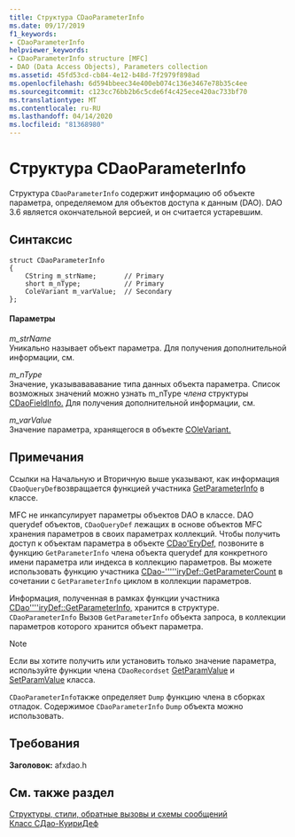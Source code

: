 ```yaml
---
title: Структура CDaoParameterInfo
ms.date: 09/17/2019
f1_keywords:
- CDaoParameterInfo
helpviewer_keywords:
- CDaoParameterInfo structure [MFC]
- DAO (Data Access Objects), Parameters collection
ms.assetid: 45fd53cd-cb84-4e12-b48d-7f2979f898ad
ms.openlocfilehash: 6d594bbeec34e400eb074c136e3467e78b35c4ee
ms.sourcegitcommit: c123cc76bb2b6c5cde6f4c425ece420ac733bf70
ms.translationtype: MT
ms.contentlocale: ru-RU
ms.lasthandoff: 04/14/2020
ms.locfileid: "81368980"
---
```

# <a name="cdaoparameterinfo-structure"></a>Структура CDaoParameterInfo

Структура `CDaoParameterInfo` содержит информацию об объекте параметра, определяемом для объектов доступа к данным (DAO). DAO 3.6 является окончательной версией, и он считается устаревшим.

## <a name="syntax"></a>Синтаксис

```
struct CDaoParameterInfo
{
    CString m_strName;       // Primary
    short m_nType;           // Primary
    ColeVariant m_varValue;  // Secondary
};
```

#### <a name="parameters"></a>Параметры

*m_strName*<br/>
Уникально называет объект параметра. Для получения дополнительной информации, см.

*m_nType*<br/>
Значение, указывавававание типа данных объекта параметра. Список возможных значений можно узнать m_nType *члена* структуры [CDaoFieldInfo.](../../mfc/reference/cdaofieldinfo-structure.md) Для получения дополнительной информации, см.

*m_varValue*<br/>
Значение параметра, хранящегося в объекте [COleVariant.](../../mfc/reference/colevariant-class.md)

## <a name="remarks"></a>Примечания

Ссылки на Начальную и Вторичную выше указывают, как информация `CDaoQueryDef`возвращается функцией участника [GetParameterInfo](../../mfc/reference/cdaoquerydef-class.md#getparameterinfo) в классе.

MFC не инкапсулирует параметры объектов DAO в классе. DAO querydef объектов, `CDaoQueryDef` лежащих в основе объектов MFC хранения параметров в своих параметрах коллекций. Чтобы получить доступ к объектам параметра в объекте [CDao'EryDef,](../../mfc/reference/cdaoquerydef-class.md) позвоните в функцию `GetParameterInfo` члена объекта querydef для конкретного имени параметра или индекса в коллекцию параметров. Вы можете использовать функцию участника [CDao-'''''iryDef::GetParameterCount](../../mfc/reference/cdaoquerydef-class.md#getparametercount) в сочетании с `GetParameterInfo` циклом в коллекции параметров.

Информация, полученная в рамках функции участника [CDao''''iryDef::GetParameterInfo,](../../mfc/reference/cdaoquerydef-class.md#getparameterinfo) хранится в структуре. `CDaoParameterInfo` Вызов `GetParameterInfo` объекта запроса, в коллекции параметров которого хранится объект параметра.

> [!NOTE]
> Если вы хотите получить или установить только значение параметра, используйте функции члена `CDaoRecordset` [GetParamValue](../../mfc/reference/cdaorecordset-class.md#getparamvalue) и [SetParamValue](../../mfc/reference/cdaorecordset-class.md#setparamvalue) класса.

`CDaoParameterInfo`также определяет `Dump` функцию члена в сборках отладок. Содержимое `CDaoParameterInfo` `Dump` объекта можно использовать.

## <a name="requirements"></a>Требования

**Заголовок:** afxdao.h

## <a name="see-also"></a>См. также раздел

[Структуры, стили, обратные вызовы и схемы сообщений](../../mfc/reference/structures-styles-callbacks-and-message-maps.md)<br/>
[Класс CДао-КуириДеф](../../mfc/reference/cdaoquerydef-class.md)
